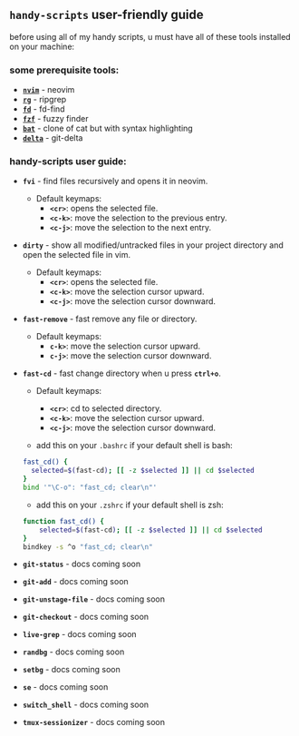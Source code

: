 ## `handy-scripts` user-friendly guide

before using all of my handy scripts, u must have all of these tools installed on your machine:

### some prerequisite tools:

- [**`nvim`**](https://github.com/neovim/neovim) - neovim
- [**`rg`**](https://github.com/BurntSushi/ripgrep) - ripgrep
- [**`fd`**](https://github.com/sharkdp/fd) - fd-find
- [**`fzf`**](https://github.com/junegunn/fzf) - fuzzy finder
- [**`bat`**](https://github.com/sharkdp/bat) - clone of cat but with syntax highlighting
- [**`delta`**](https://github.com/dandavison/delta) - git-delta

### handy-scripts user guide:

- **`fvi`** - find files recursively and opens it in neovim.

    - Default keymaps:
        - **`<cr>`**:    opens the selected file.
        - **`<c-k>`**:   move the selection to the previous entry.
        - **`<c-j>`**:   move the selection to the next entry.

- **`dirty`** - show all modified/untracked files in your project directory and open the selected file in vim.

    - Default keymaps:
        - **`<cr>`**:    opens the selected file.
        - **`<c-k>`**:   move the selection cursor upward.
        - **`<c-j>`**:   move the selection cursor downward.

- **`fast-remove`** - fast remove any file or directory.

    - Default keymaps:
        - **`c-k>`**:   move the selection cursor upward.
        - **`c-j>`**:   move the selection cursor downward.

- **`fast-cd`** - fast change directory when u press **`ctrl+o`**.

    - Default keymaps:
        - **`<cr>`**:   cd to selected directory.
        - **`<c-k>`**:  move the selection cursor upward.
        - **`<c-j>`**:  move the selection cursor downward.

    - add this on your `.bashrc` if your default shell is bash:
    ```sh
    fast_cd() {
      selected=$(fast-cd); [[ -z $selected ]] || cd $selected
    }
    bind '"\C-o": "fast_cd; clear\n"'
    ```

    - add this on your `.zshrc` if your default shell is zsh:
    ```sh
    function fast_cd() {
        selected=$(fast-cd); [[ -z $selected ]] || cd $selected
    }
    bindkey -s ^o "fast_cd; clear\n"
    ```

- **`git-status`** - docs coming soon

- **`git-add`** - docs coming soon

- **`git-unstage-file`** - docs coming soon

- **`git-checkout`** - docs coming soon

- **`live-grep`** - docs coming soon

- **`randbg`** - docs coming soon

- **`setbg`** - docs coming soon

- **`se`** - docs coming soon

- **`switch_shell`** - docs coming soon

- **`tmux-sessionizer`** - docs coming soon
